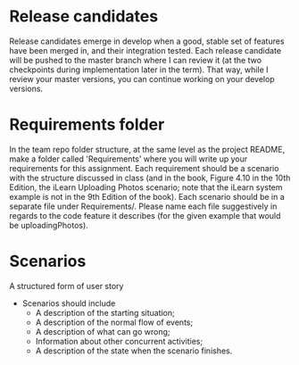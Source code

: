 # Release candidates
Release candidates emerge in develop when a good, stable set of features have been merged in, and their integration tested. Each release candidate will be pushed to the master branch where I can review it (at the two checkpoints during implementation later in the term). That way, while I review your master versions, you can continue working on your develop versions. 

# Requirements folder
In the team repo folder structure, at the same level as the project README, make a folder called 'Requirements' where you will write up your requirements for this assignment. Each requirement should be a scenario with the structure discussed in class (and in the book, Figure 4.10 in the 10th Edition, the iLearn Uploading Photos scenario; note that the iLearn system example is not in the 9th Edition of the book). Each scenario should be in a separate file under Requirements/. Please name each file suggestively in regards to the code feature it describes (for the given example that would be uploadingPhotos).

# Scenarios
A structured form of user story
- Scenarios should include
    - A description of the starting situation;
    - A description of the normal flow of events;
    - A description of what can go wrong;
    - Information about other concurrent activities;
    - A description of the state when the scenario finishes.


